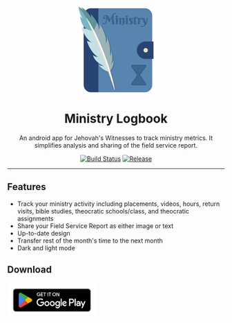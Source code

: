 <div align="center">
  <img width="200" src="resources/logo.svg" alt="MinistryLogbook Logo">
  <h1>Ministry Logbook</h1>
  <p>An android app for Jehovah's Witnesses to track ministry metrics. It simplifies analysis and sharing of the field service report.</p>

[![Build Status](https://github.com/danieldaeschle/MinistryLogbook/workflows/Build/badge.svg)](https://github.com/danieldaeschle/MinistryLogbook/actions/workflows/test.yml)
[![Release](https://img.shields.io/github/v/release/MinistryLogbook/MinistryLogbook?include_prereleases)](https://github.com/MinistryLogbook/MinistryLogbook/releases)

</div>

---

## Features

- Track your ministry activity including placements, videos, hours, return visits, bible studies,
  theocratic schools/class, and theocratic assignments
- Share your Field Service Report as either image or text
- Up-to-date design
- Transfer rest of the month's time to the next month
- Dark and light mode

## Download

[<img height="80" src="resources/google-play-badge.png" alt="Get it on Google Play">](https://play.google.com/store/apps/details?id=app.ministrylogbook)

